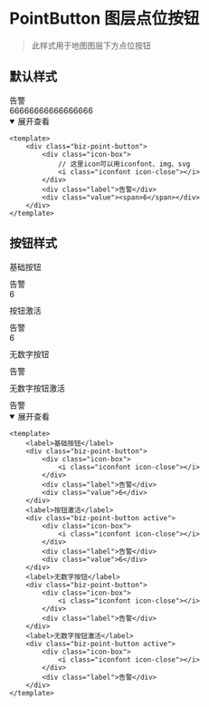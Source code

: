 <style lang="scss" scoped>
    label {
        display: block;
        margin: 10px 0;
    }
</style>

# PointButton 图层点位按钮

> 此样式用于地图图层下方点位按钮

## 默认样式

<div class="example">
    <div class="biz-point-button">
        <div class="icon-box">
            <i class="iconfont icon-close"></i>
        </div>
        <div class="label">告警</div>
        <div class="value"><span>66666666666666666</span></div>
    </div>
</div>

<details open>
<summary>展开查看</summary>

```vue
<template>
    <div class="biz-point-button">
        <div class="icon-box">
            // 这里icon可以用iconfont、img、svg
            <i class="iconfont icon-close"></i>
        </div>
        <div class="label">告警</div>
        <div class="value"><span>6</span></div>
    </div>
</template>
```

</details>

## 按钮样式

<div class="example">
    <label>基础按钮</label>
    <div class="biz-point-button">
        <div class="icon-box">
            <i class="iconfont icon-close"></i>
        </div>
        <div class="label">告警</div>
        <div class="value"><span>6</span></div>
    </div>
    <label>按钮激活</label>
    <div class="biz-point-button active">
        <div class="icon-box">
            <i class="iconfont icon-close"></i>
        </div>
        <div class="label">告警</div>
        <div class="value"><span>6</span></div>
    </div>
    <label>无数字按钮</label>
    <div class="biz-point-button">
        <div class="icon-box">
            <i class="iconfont icon-close"></i>
        </div>
        <div class="label">告警</div>
    </div>
    <label>无数字按钮激活</label>
    <div class="biz-point-button active">
        <div class="icon-box">
            <i class="iconfont icon-close"></i>
        </div>
        <div class="label">告警</div>
    </div>
</div>

<details open>
<summary>展开查看</summary>

```vue
<template>
    <label>基础按钮</label>
    <div class="biz-point-button">
        <div class="icon-box">
            <i class="iconfont icon-close"></i>
        </div>
        <div class="label">告警</div>
        <div class="value">6</div>
    </div>
    <label>按钮激活</label>
    <div class="biz-point-button active">
        <div class="icon-box">
            <i class="iconfont icon-close"></i>
        </div>
        <div class="label">告警</div>
        <div class="value">6</div>
    </div>
    <label>无数字按钮</label>
    <div class="biz-point-button">
        <div class="icon-box">
            <i class="iconfont icon-close"></i>
        </div>
        <div class="label">告警</div>
    </div>
    <label>无数字按钮激活</label>
    <div class="biz-point-button active">
        <div class="icon-box">
            <i class="iconfont icon-close"></i>
        </div>
        <div class="label">告警</div>
    </div>
</template>
```

</details>
